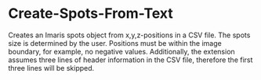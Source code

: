 # Create-Spots-From-Text
Creates an Imaris spots object from x,y,z-positions in a CSV file. The spots size is determined by the user. Positions must be within the image boundary, for example, no negative values. Additionally, the extension assumes three lines of header information in the CSV file, therefore the first three lines will be skipped.
